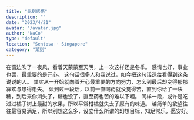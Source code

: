 ```yaml
---
title: "此刻感悟"
description: ""
date: "2023/4/21"
avatar: "/avatar.jpg"
author: "NaCo"
type: "default"
location: "Sentosa · Singapore"
category: "某刻" 
---
```


在窗边吹了一夜风，看着天蒙蒙至天明，上一次这样还是冬季。
感情也好，事业也罢，最重要的是开心。
这句话很多人和我说过，如今把这句话送给看得到这条说说的人。
其实从一开始就向着开心最重要的方向努力，怎么到最后却变得郁郁寡欢与患得患失。
读到过一段话，以前一直喝药就没觉得苦，直到你给了一块糖，到后来你消失了，糖也没了，直至药也苦的难以下咽。
同样一段，或许是吃过过橘子树上最甜的水果，所以平常柑橘就失去了原有的味道。
越简单的欲望往往最容易满足，所以别想这么多，设立什么所谓的幻想目标，知足常乐，愿安好。
